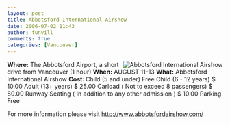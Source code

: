 ```yaml
---
layout: post
title: Abbotsford International Airshow
date: 2006-07-02 11:43
author: funvill
comments: true
categories: [Vancouver]
---
```

<img src="/blog/wp-content/uploads/2006/07/ch124.jpg" id="image11" alt="Abbotsford International Airshow" align="right" />
<strong>Where:</strong> The Abbotsford Airport, a short drive from Vancouver (1 hour)
<strong>When:</strong> AUGUST 11-13
<strong>What:</strong> Abbotsford International Airshow
<strong>Cost: </strong>
Child (5 and under) 	Free
Child (6 - 12 years) 	$ 10.00
Adult (13+ years) 	$ 25.00
Carload ( Not to exceed 8 passengers) 	$ 80.00
Runway Seating ( In addition to any other admission ) 	$ 10.00
Parking 	Free

For more information please visit
<a href="http://www.abbotsfordairshow.com/">http://www.abbotsfordairshow.com/</a>
